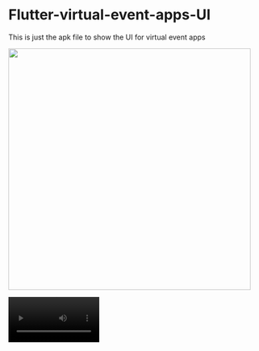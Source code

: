 # Flutter-virtual-event-apps-UI

This is just the apk file to show the UI for virtual event apps


<img src="apps.gif" height="480px" > 

<video src='vid.mp4' width=180/> | <video src='vid.mp4' width=180/>
